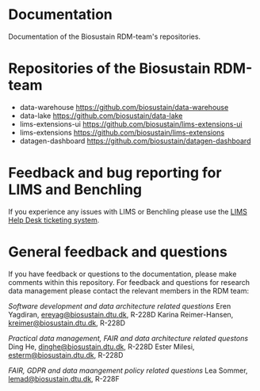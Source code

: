 # Documentation
Documentation of the Biosustain RDM-team's repositories.

# Repositories of the Biosustain RDM-team

- data-warehouse https://github.com/biosustain/data-warehouse
- data-lake https://github.com/biosustain/data-lake
- lims-extensions-ui https://github.com/biosustain/lims-extensions-ui 
- lims-extensions https://github.com/biosustain/lims-extensions
- datagen-dashboard https://github.com/biosustain/datagen-dashboard

# Feedback and bug reporting for LIMS and Benchling
If you experience any issues with LIMS or Benchling please use the [LIMS Help Desk ticketing system](https://biosustain-dev.atlassian.net/servicedesk/customer/portal/2/group/-1).

# General feedback and questions
If you have feedback or questions to the documentation, please make comments within this repository. For feedback and questions for research data management please contact the relevant members in the RDM team:

*Software development and data architecture related questions*
Eren Yagdiran, ereyag@biosustain.dtu.dk, R-228D
Karina Reimer-Hansen, kreimer@biosustain.dtu.dk, R-228D

*Practical data management, FAIR and data architecture related questons*
Ding He, dinghe@biosustain.dtu.dk, R-228D
Ester Milesi, esterm@biosustain.dtu.dk, R-228D

*FAIR, GDPR and data maangement policy related questions*
Lea Sommer, lemad@biosustain.dtu.dk, R-228F
